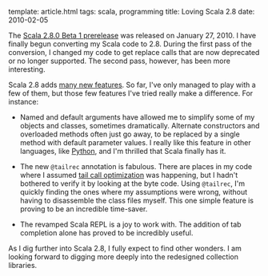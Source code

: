 template: article.html
tags: scala, programming
title: Loving Scala 2.8
date: 2010-02-05

The [Scala 2.8.0 Beta 1 prerelease][] was released on January 27, 2010. I
have finally begun converting my Scala code to 2.8. During the first pass
of the conversion, I changed my code to get replace calls that are now
deprecated or no longer supported. The second pass, however, has been more
interesting.

Scala 2.8 adds [many new features][]. So far, I've only managed to play
with a few of them, but those few features I've tried really make a
difference. For instance:

- Named and default arguments have allowed me to simplify some of my
  objects and classes, sometimes dramatically. Alternate constructors and
  overloaded methods often just go away, to be replaced by a single method
  with default parameter values. I really like this feature in other
  languages, like [Python][], and I'm thrilled that Scala finally has it.

- The new `@tailrec` annotation is fabulous. There are places in my code
  where I assumed [tail call optimization][] was happening, but I hadn't
  bothered to verify it by looking at the byte code. Using `@tailrec`, I'm
  quickly finding the ones where my assumptions were wrong, without having
  to disassemble the class files myself. This one simple feature is proving
  to be an incredible time-saver.

- The revamped Scala REPL is a joy to work with. The addition of tab
  completion alone has proved to be incredibly useful.

As I dig further into Scala 2.8, I fully expect to find other wonders. I am
looking forward to digging more deeply into the redesigned collection
libraries.

[Scala 2.8.0 Beta 1 prerelease]: http://www.scala-lang.org/downloads
[many new features]: http://www.scala-lang.org/node/1564
[Python]: http://www.python.org/
[tail call optimization]: http://c2.com/cgi/wiki?TailCallOptimization
